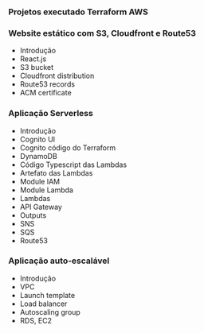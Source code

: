 ### Projetos executado Terraform AWS

### Website estático com S3, Cloudfront e Route53
- Introdução
- React.js
- S3 bucket
- Cloudfront distribution
- Route53 records
- ACM certificate


### Aplicação Serverless
- Introdução
- Cognito UI
- Cognito código do Terraform
- DynamoDB
- Código Typescript das Lambdas
- Artefato das Lambdas
- Module IAM
- Module Lambda
- Lambdas
- API Gateway
- Outputs
- SNS
- SQS
- Route53

### Aplicação auto-escalável
- Introdução
- VPC
- Launch template
- Load balancer
- Autoscaling group
- RDS, EC2

